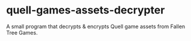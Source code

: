 # quell-games-assets-decrypter
A small program that decrypts &amp; encrypts Quell game assets from Fallen Tree Games.
